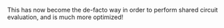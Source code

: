 This has now become the de-facto way in order to perform shared circuit evaluation, and is much more optimized!
